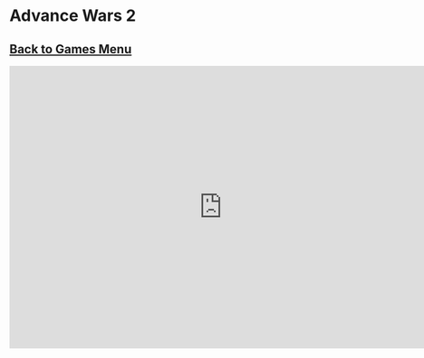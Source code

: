 # Advance Wars 2
## [Back to Games Menu](https://simatalk.github.io/games)

<iframe src="https://jsemu2.github.io/gba/launcher.html#advancewars2" style="width:750px;height:500px;border:0"></iframe>

